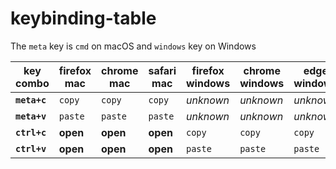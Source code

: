 # keybinding-table

The `meta` key is `cmd` on macOS and `windows` key on Windows

| key combo | firefox mac | chrome mac | safari mac | firefox windows | chrome windows | edge windows  |
| ---       | ---         | ---        | ---        | ---             | ---            | ---           | 
| **`meta+c`**  | `copy`       | `copy`      | `copy`      | *unknown*       | *unknown*      | *unknown*
| **`meta+v`**  | `paste`       | `paste`      | `paste`      | *unknown*       | *unknown*      | *unknown*
| **`ctrl+c`**  | **open**    | **open**   | **open**   | `copy`           | `copy`          | `copy`
| **`ctrl+v`**  | **open**    | **open**   | **open**   | `paste`           | `paste`          | `paste`
